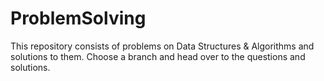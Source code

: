 # ProblemSolving
This repository consists of problems on Data Structures &amp; Algorithms and solutions to them.
Choose a branch and head over to the questions and solutions.
